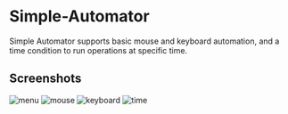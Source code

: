 # Simple-Automator


Simple Automator supports basic mouse and keyboard automation, and a time condition to run operations at specific time.

## Screenshots

![menu](https://s8.uupload.ir/files/menu_b3gy.png)
![mouse](https://s8.uupload.ir/files/mouse_tdll.png)
![keyboard](https://s8.uupload.ir/files/keyboard_b9z.png)
![time](https://s8.uupload.ir/files/time_ig60.png)